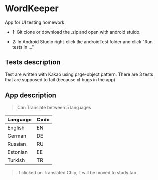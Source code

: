 # WordKeeper

App for UI testing homework

* 1: Git clone or download the .zip and open with android stuido.

* 2: In Android Studio right-click the androidTest folder and click "Run tests in ..."

## Tests description

Test are written with Kakao using page-object pattern.
There are 3 tests that are supposed to fail (because of bugs in the app)

## App description  

> Can Translate between 5 languages
           
| Language | Code |
| ------ | ------ |
English | EN
German | DE
Russian | RU
Estonian | EE
Turkish | TR

>
> If clicked on Translated Chip, it will be moved to study tab
